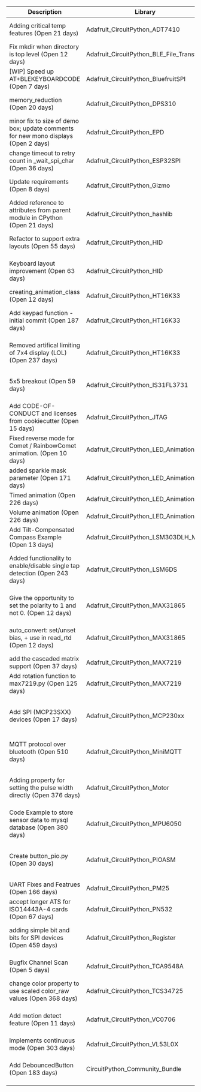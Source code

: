 | Description                                                                                   | Library                                  | HW  | Notes                                                                     |
|-----------------------------------------------------------------------------------------------|------------------------------------------|-----|---------------------------------------------------------------------------|
| Adding critical temp features (Open 21 days)                                                  | Adafruit_CircuitPython_ADT7410           | NO  | Wait until Scott came back from Vacations to review                       |
| Fix mkdir when directory is top level (Open 12 days)                                          | Adafruit_CircuitPython_BLE_File_Transfer | NO  | BLE related.                                                              |
| [WIP] Speed up AT+BLEKEYBOARDCODE (Open 7 days)                                               | Adafruit_CircuitPython_BluefruitSPI      | YES | We would need hardware to test                                            |
| memory_reduction (Open 20 days)                                                               | Adafruit_CircuitPython_DPS310            | NO  | Wait a little longer as code is included in the Funhouse                  |
| minor fix to size of demo box; update comments for new mono displays (Open 2 days)            | Adafruit_CircuitPython_EPD               | NO  | New, waiting MakerMelissa Answer                                          |
| change timeout to retry count in _wait_spi_char (Open 36 days)                                | Adafruit_CircuitPython_ESP32SPI          | OK  | Tested.Waiting answer from Brent                                          | 
| Update requirements (Open 8 days)                                                             | Adafruit_CircuitPython_Gizmo             | NO  | This is an internal work to do to have the library in Pypi                |
| Added reference to attributes from parent module in CPython (Open 21 days)                    | Adafruit_CircuitPython_hashlib           | NO  | Proposal: Close PR                                                        |
| Refactor to support extra layouts (Open 55 days)                                              | Adafruit_CircuitPython_HID               | NO  | Proposal. Close. Scott wants this in the community Library                |
| Keyboard layout improvement (Open 63 days)                                                    | Adafruit_CircuitPython_HID               | NO  | Proposal. Close. Scott want this to be included in the Community Library  |
| creating_animation_class (Open 12 days)                                                       | Adafruit_CircuitPython_HT16K33           | UNK | Waiting answer from MakerMellisa                                          |
| Add keypad function - initial commit (Open 187 days)                                          | Adafruit_CircuitPython_HT16K33           | NO  | To close: Code is not working and people involved is not responding       |
| Removed artifical limiting of 7x4 display (LOL) (Open 237 days)                               | Adafruit_CircuitPython_HT16K33           | NO  | Have not worked on this as Deshipu was kind in the not wanted the change  |
| 5x5 breakout (Open 59 days)                                                                   | Adafruit_CircuitPython_IS31FL3731        | NO  | lesamouraipourpre have done the PR so we could continue or make a new one                               |
| Add CODE-OF-CONDUCT and licenses from cookiecutter (Open 15 days)                             | Adafruit_CircuitPython_JTAG              | NO  | Waiting answer from Kattni                                                |
| Fixed reverse mode for Comet / RainbowComet animation. (Open 10 days)                         | Adafruit_CircuitPython_LED_Animation     | NO  | Kattni to work on this after                                              |
| added sparkle mask parameter  (Open 171 days)                                                 | Adafruit_CircuitPython_LED_Animation     | NO  | Kattni to work on this after                                              |
| Timed animation (Open 226 days)                                                               | Adafruit_CircuitPython_LED_Animation     | NO  | Kattni to work on this after                                              |
| Volume animation (Open 226 days)                                                              | Adafruit_CircuitPython_LED_Animation     | NO  | Kattni to work on this after                                              |
| Add Tilt-Compensated Compass Example (Open 13 days)                                           | Adafruit_CircuitPython_LSM303DLH_Mag     | NO  | Continue work on it                                                       |
| Added functionality to enable/disable single tap detection (Open 243 days)                    | Adafruit_CircuitPython_LSM6DS            | OK  | To close, changes were requested sep 22, people involved not answering after my ping                                                                         |
| Give the opportunity to set the polarity to 1 and not 0. (Open 12 days)                       | Adafruit_CircuitPython_MAX31865          | YES | sadly I fried my breakout. We would need hardware for this PR             | 
| auto_convert: set/unset bias, + use in read_rtd (Open 12 days)                                | Adafruit_CircuitPython_MAX31865          | YES | sadly I fried my breakout. We would need hardware for this PR             |
| add the cascaded matrix support (Open 37 days)                                                | Adafruit_CircuitPython_MAX7219           | YES | We will need Parts to test                                                |
| Add rotation function to max7219.py (Open 125 days)                                           | Adafruit_CircuitPython_MAX7219           | YES | We will need part                                                         |
| Add SPI (MCP23SXX) devices (Open 17 days)                                                     | Adafruit_CircuitPython_MCP230xx          | NO  | Proposal: in a dilemma, no hardware to test this, So I prefer this in an example than in the library                                                            |
| MQTT protocol over bluetooth (Open 510 days)                                                  | Adafruit_CircuitPython_MiniMQTT          | NO  | To Close, Scott and Brent suggested that this is better in a new library  |
| Adding property for setting the pulse width directly (Open 376 days)                          | Adafruit_CircuitPython_Motor             | NO  | Close, Changes were requested 6 months ago, not answer from People after recent Ping                                                                          |
| Code Example to store sensor data to mysql database (Open 380 days)                           | Adafruit_CircuitPython_MPU6050           | N/A | Proposal: Close, or add to community. Similar case to the Thermal Printer |
| Create button_pio.py (Open 30 days)                                                           | Adafruit_CircuitPython_PIOASM            | NO  | Proposal. To close, there is no answer from people involved. and changes were requested                                                                          |
| UART Fixes and Featrues (Open 166 days)                                                       | Adafruit_CircuitPython_PM25              | NO  | Re-request                                                                |
| accept longer ATS for ISO14443A-4 cards (Open 67 days)                                        | Adafruit_CircuitPython_PN532             | YES | We would need hardware to test                                            |
| adding simple bit and bits for SPI devices (Open 459 days)                                    | Adafruit_CircuitPython_Register          | OK  | Propose to close. Scott wants a different path, so this PR is not wanted  |
| Bugfix Channel Scan (Open 5 days)                                                             | Adafruit_CircuitPython_TCA9548A          | OK  | After discussion with jerryn, and Carter we think is ready to close       |
| change color property to use scaled color_raw values (Open 368 days)                          | Adafruit_CircuitPython_TCS34725          | OK  | Proposal: Close, the algorithm is not right.                              |
| Add motion detect feature (Open 11 days)                                                      | Adafruit_CircuitPython_VC0706            | YES | We would need hardware to test this. Still a lot of work on the code side |
| Implements continuous mode (Open 303 days)                                                    | Adafruit_CircuitPython_VL53L0X           | NO  | Continue Working on this                                                  |
| Add DebouncedButton (Open 183 days)                                                           | CircuitPython_Community_Bundle           | NO  | Recommendation.Close PR. Functionality already present in other libraries |
